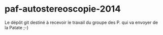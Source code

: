 paf-autostereoscopie-2014
=========================

Le dépôt git destiné à recevoir le travail du groupe des P. qui va envoyer de la Patate ;-)
